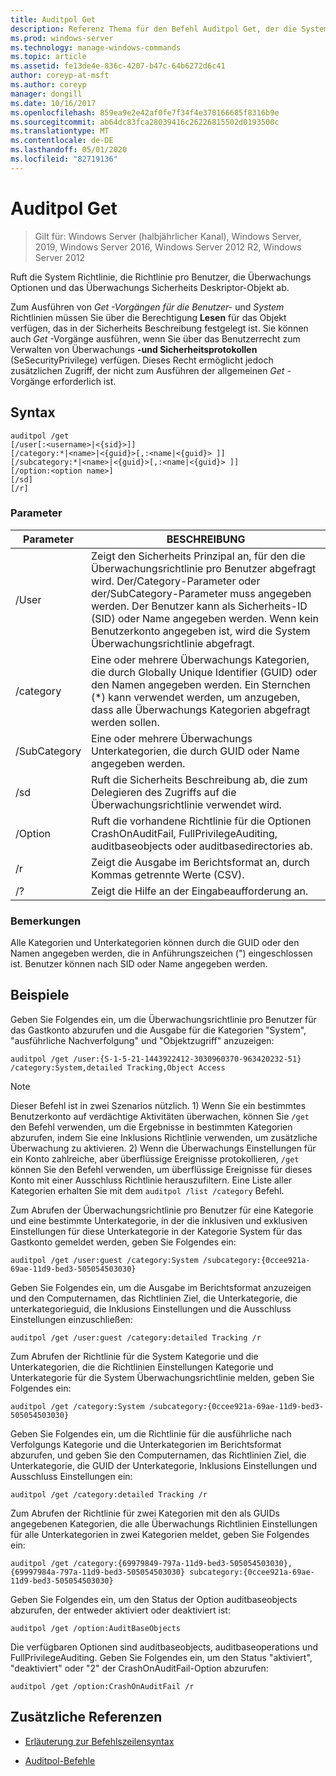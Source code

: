 ```yaml
---
title: Auditpol Get
description: Referenz Thema für den Befehl Auditpol Get, der die System Richtlinie, die Richtlinie für benutzerspezifische Richtlinien, Überwachungs Optionen und das Überwachungs Sicherheits Deskriptor-Objekt abruft.
ms.prod: windows-server
ms.technology: manage-windows-commands
ms.topic: article
ms.assetid: fe13de4e-836c-4207-b47c-64b6272d6c41
author: coreyp-at-msft
ms.author: coreyp
manager: dongill
ms.date: 10/16/2017
ms.openlocfilehash: 859ea9e2e42af0fe7f34f4e378166685f8316b9e
ms.sourcegitcommit: ab64dc83fca28039416c26226815502d0193500c
ms.translationtype: MT
ms.contentlocale: de-DE
ms.lasthandoff: 05/01/2020
ms.locfileid: "82719136"
---
```

# <a name="auditpol-get"></a>Auditpol Get

> Gilt für: Windows Server (halbjährlicher Kanal), Windows Server, 2019, Windows Server 2016, Windows Server 2012 R2, Windows Server 2012

Ruft die System Richtlinie, die Richtlinie pro Benutzer, die Überwachungs Optionen und das Überwachungs Sicherheits Deskriptor-Objekt ab.

Zum Ausführen von *Get* *-Vorgängen für die Benutzer-* und *System* Richtlinien müssen Sie über die Berechtigung **Lesen** für das Objekt verfügen, das in der Sicherheits Beschreibung festgelegt ist. Sie können auch *Get* -Vorgänge ausführen, wenn Sie über das Benutzerrecht zum Verwalten von Überwachungs **-und Sicherheitsprotokollen** (SeSecurityPrivilege) verfügen. Dieses Recht ermöglicht jedoch zusätzlichen Zugriff, der nicht zum Ausführen der allgemeinen *Get* -Vorgänge erforderlich ist.

## <a name="syntax"></a>Syntax

```
auditpol /get
[/user[:<username>|<{sid}>]]
[/category:*|<name>|<{guid}>[,:<name|<{guid}> ]]
[/subcategory:*|<name>|<{guid}>[,:<name|<{guid}> ]]
[/option:<option name>]
[/sd]
[/r]
```

### <a name="parameters"></a>Parameter

| Parameter | BESCHREIBUNG |
| --------- | ----------- |
| /User | Zeigt den Sicherheits Prinzipal an, für den die Überwachungsrichtlinie pro Benutzer abgefragt wird. Der/Category-Parameter oder der/SubCategory-Parameter muss angegeben werden. Der Benutzer kann als Sicherheits-ID (SID) oder Name angegeben werden. Wenn kein Benutzerkonto angegeben ist, wird die System Überwachungsrichtlinie abgefragt. |
| /category | Eine oder mehrere Überwachungs Kategorien, die durch Globally Unique Identifier (GUID) oder den Namen angegeben werden. Ein Sternchen (*) kann verwendet werden, um anzugeben, dass alle Überwachungs Kategorien abgefragt werden sollen. |
| /SubCategory | Eine oder mehrere Überwachungs Unterkategorien, die durch GUID oder Name angegeben werden. |
| /sd | Ruft die Sicherheits Beschreibung ab, die zum Delegieren des Zugriffs auf die Überwachungsrichtlinie verwendet wird. |
| /Option | Ruft die vorhandene Richtlinie für die Optionen CrashOnAuditFail, FullPrivilegeAuditing, auditbaseobjects oder auditbasedirectories ab. |
| /r | Zeigt die Ausgabe im Berichtsformat an, durch Kommas getrennte Werte (CSV). |
| /? | Zeigt die Hilfe an der Eingabeaufforderung an. |

### <a name="remarks"></a>Bemerkungen

Alle Kategorien und Unterkategorien können durch die GUID oder den Namen angegeben werden, die in Anführungszeichen (") eingeschlossen ist. Benutzer können nach SID oder Name angegeben werden.

## <a name="examples"></a>Beispiele

Geben Sie Folgendes ein, um die Überwachungsrichtlinie pro Benutzer für das Gastkonto abzurufen und die Ausgabe für die Kategorien "System", "ausführliche Nachverfolgung" und "Objektzugriff" anzuzeigen:

```
auditpol /get /user:{S-1-5-21-1443922412-3030960370-963420232-51} /category:System,detailed Tracking,Object Access
```

> [!NOTE]
> Dieser Befehl ist in zwei Szenarios nützlich. 1) Wenn Sie ein bestimmtes Benutzerkonto auf verdächtige Aktivitäten überwachen, können Sie `/get` den Befehl verwenden, um die Ergebnisse in bestimmten Kategorien abzurufen, indem Sie eine Inklusions Richtlinie verwenden, um zusätzliche Überwachung zu aktivieren. 2) Wenn die Überwachungs Einstellungen für ein Konto zahlreiche, aber überflüssige Ereignisse protokollieren, `/get` können Sie den Befehl verwenden, um überflüssige Ereignisse für dieses Konto mit einer Ausschluss Richtlinie herauszufiltern. Eine Liste aller Kategorien erhalten Sie mit dem `auditpol /list /category` Befehl.

Zum Abrufen der Überwachungsrichtlinie pro Benutzer für eine Kategorie und eine bestimmte Unterkategorie, in der die inklusiven und exklusiven Einstellungen für diese Unterkategorie in der Kategorie System für das Gastkonto gemeldet werden, geben Sie Folgendes ein:

```
auditpol /get /user:guest /category:System /subcategory:{0ccee921a-69ae-11d9-bed3-505054503030}
```

Geben Sie Folgendes ein, um die Ausgabe im Berichtsformat anzuzeigen und den Computernamen, das Richtlinien Ziel, die Unterkategorie, die unterkategorieguid, die Inklusions Einstellungen und die Ausschluss Einstellungen einzuschließen:

```
auditpol /get /user:guest /category:detailed Tracking /r
```

Zum Abrufen der Richtlinie für die System Kategorie und die Unterkategorien, die die Richtlinien Einstellungen Kategorie und Unterkategorie für die System Überwachungsrichtlinie melden, geben Sie Folgendes ein:

```
auditpol /get /category:System /subcategory:{0ccee921a-69ae-11d9-bed3-505054503030}
```

Geben Sie Folgendes ein, um die Richtlinie für die ausführliche nach Verfolgungs Kategorie und die Unterkategorien im Berichtsformat abzurufen, und geben Sie den Computernamen, das Richtlinien Ziel, die Unterkategorie, die GUID der Unterkategorie, Inklusions Einstellungen und Ausschluss Einstellungen ein:

```
auditpol /get /category:detailed Tracking /r
```

Zum Abrufen der Richtlinie für zwei Kategorien mit den als GUIDs angegebenen Kategorien, die alle Überwachungs Richtlinien Einstellungen für alle Unterkategorien in zwei Kategorien meldet, geben Sie Folgendes ein:

```
auditpol /get /category:{69979849-797a-11d9-bed3-505054503030},{69997984a-797a-11d9-bed3-505054503030} subcategory:{0ccee921a-69ae-11d9-bed3-505054503030}
```

Geben Sie Folgendes ein, um den Status der Option auditbaseobjects abzurufen, der entweder aktiviert oder deaktiviert ist:

```
auditpol /get /option:AuditBaseObjects
```

Die verfügbaren Optionen sind auditbaseobjects, auditbaseoperations und FullPrivilegeAuditing. Geben Sie Folgendes ein, um den Status "aktiviert", "deaktiviert" oder "2" der CrashOnAuditFail-Option abzurufen:

```
auditpol /get /option:CrashOnAuditFail /r
```

## <a name="additional-references"></a>Zusätzliche Referenzen

- [Erläuterung zur Befehlszeilensyntax](command-line-syntax-key.md)

- [Auditpol-Befehle](auditpol.md)
